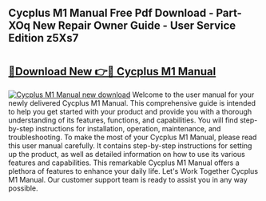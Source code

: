 ## Cycplus M1 Manual Free Pdf Download - Part-XOq New Repair Owner Guide - User Service Edition z5Xs7

# <h2><a href="http://cf25673.oget.top/?id=Cycplus+M1+Manual">🔗Download New 👉🔴 Cycplus M1 Manual</a></h2>

[![Cycplus M1 Manual new download](https://i.imgur.com/5g1atiW.png)](http://cf25673.oget.top/?id=Cycplus+M1+Manual)
Welcome to the user manual for your newly delivered Cycplus M1 Manual. This comprehensive guide is intended to help you get started with your product and provide you with a thorough understanding of its features, functions, and capabilities. You will find step-by-step instructions for installation, operation, maintenance, and troubleshooting. To make the most of your Cycplus M1 Manual, please read this user manual carefully. It contains step-by-step instructions for setting up the product, as well as detailed information on how to use its various features and capabilities. This remarkable Cycplus M1 Manual offers a plethora of features to enhance your daily life. Let's Work Together Cycplus M1 Manual. Our customer support team is ready to assist you in any way possible.
